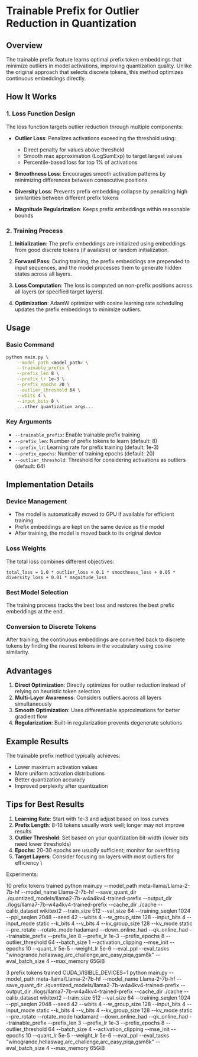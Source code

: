 # Trainable Prefix for Outlier Reduction in Quantization

## Overview

The trainable prefix feature learns optimal prefix token embeddings that minimize outliers in model activations, improving quantization quality. Unlike the original approach that selects discrete tokens, this method optimizes continuous embeddings directly.

## How It Works

### 1. Loss Function Design

The loss function targets outlier reduction through multiple components:

- **Outlier Loss**: Penalizes activations exceeding the threshold using:
  - Direct penalty for values above threshold
  - Smooth max approximation (LogSumExp) to target largest values
  - Percentile-based loss for top 1% of activations
  
- **Smoothness Loss**: Encourages smooth activation patterns by minimizing differences between consecutive positions

- **Diversity Loss**: Prevents prefix embedding collapse by penalizing high similarities between different prefix tokens

- **Magnitude Regularization**: Keeps prefix embeddings within reasonable bounds

### 2. Training Process

1. **Initialization**: The prefix embeddings are initialized using embeddings from good discrete tokens (if available) or random initialization.

2. **Forward Pass**: During training, the prefix embeddings are prepended to input sequences, and the model processes them to generate hidden states across all layers.

3. **Loss Computation**: The loss is computed on non-prefix positions across all layers (or specified target layers).

4. **Optimization**: AdamW optimizer with cosine learning rate scheduling updates the prefix embeddings to minimize outliers.

## Usage

### Basic Command

```bash
python main.py \
    --model_path <model_path> \
    --trainable_prefix \
    --prefix_len 8 \
    --prefix_lr 1e-3 \
    --prefix_epochs 20 \
    --outlier_threshold 64 \
    --wbits 4 \
    --input_bits 8 \
    ...other quantization args...
```

### Key Arguments

- `--trainable_prefix`: Enable trainable prefix training
- `--prefix_len`: Number of prefix tokens to learn (default: 8)
- `--prefix_lr`: Learning rate for prefix training (default: 1e-3)
- `--prefix_epochs`: Number of training epochs (default: 20)
- `--outlier_threshold`: Threshold for considering activations as outliers (default: 64)

## Implementation Details

### Device Management

- The model is automatically moved to GPU if available for efficient training
- Prefix embeddings are kept on the same device as the model
- After training, the model is moved back to its original device

### Loss Weights

The total loss combines different objectives:
```
total_loss = 1.0 * outlier_loss + 0.1 * smoothness_loss + 0.05 * diversity_loss + 0.01 * magnitude_loss
```

### Best Model Selection

The training process tracks the best loss and restores the best prefix embeddings at the end.

### Conversion to Discrete Tokens

After training, the continuous embeddings are converted back to discrete tokens by finding the nearest tokens in the vocabulary using cosine similarity.

## Advantages

1. **Direct Optimization**: Directly optimizes for outlier reduction instead of relying on heuristic token selection
2. **Multi-Layer Awareness**: Considers outliers across all layers simultaneously
3. **Smooth Optimization**: Uses differentiable approximations for better gradient flow
4. **Regularization**: Built-in regularization prevents degenerate solutions

## Example Results

The trainable prefix method typically achieves:
- Lower maximum activation values
- More uniform activation distributions
- Better quantization accuracy
- Improved perplexity after quantization

## Tips for Best Results

1. **Learning Rate**: Start with 1e-3 and adjust based on loss curves
2. **Prefix Length**: 8-16 tokens usually work well; longer may not improve results
3. **Outlier Threshold**: Set based on your quantization bit-width (lower bits need lower thresholds)
4. **Epochs**: 20-30 epochs are usually sufficient; monitor for overfitting
5. **Target Layers**: Consider focusing on layers with most outliers for efficiency \

Experiments:

10 prefix tokens trained
python main.py --model_path meta-llama/Llama-2-7b-hf --model_name Llama-2-7b-hf --save_quant_dir ./quantized_models/llama2-7b-w4a4kv4-trained-prefix --output_dir ./logs/llama7-7b-w4a4kv4-trained-prefix --cache_dir ./cache --calib_dataset wikitext2 --train_size 512 --val_size 64 --training_seqlen 1024 --ppl_seqlen 2048 --seed 42 --wbits 4 --w_group_size 128 --input_bits 4 --input_mode static --k_bits 4 --v_bits 4 --kv_group_size 128 --kv_mode static --pre_rotate --rotate_mode hadamard --down_online_had --qk_online_had --trainable_prefix --prefix_len 8 --prefix_lr 1e-3 --prefix_epochs 8 --outlier_threshold 64 --batch_size 1 --activation_clipping --mse_init --epochs 10 --quant_lr 5e-5 --weight_lr 5e-6  --eval_ppl --eval_tasks "winogrande,hellaswag,arc_challenge,arc_easy,piqa,gsm8k" --eval_batch_size 4 --max_memory 65GiB


3 prefix tokens trained
CUDA_VISIBLE_DEVICES=1 python main.py --model_path meta-llama/Llama-2-7b-hf --model_name Llama-2-7b-hf --save_quant_dir ./quantized_models/llama2-7b-w4a4kv4-trained-prefix --output_dir ./logs/llama7-7b-w4a4kv4-trained-prefix --cache_dir ./cache --calib_dataset wikitext2 --train_size 512 --val_size 64 --training_seqlen 1024 --ppl_seqlen 2048 --seed 42 --wbits 4 --w_group_size 128 --input_bits 4 --input_mode static --k_bits 4 --v_bits 4 --kv_group_size 128 --kv_mode static --pre_rotate --rotate_mode hadamard --down_online_had --qk_online_had --trainable_prefix --prefix_len 3 --prefix_lr 1e-3 --prefix_epochs 8 --outlier_threshold 64 --batch_size 4 --activation_clipping --mse_init --epochs 10 --quant_lr 5e-5 --weight_lr 5e-6  --eval_ppl --eval_tasks "winogrande,hellaswag,arc_challenge,arc_easy,piqa,gsm8k" --eval_batch_size 4 --max_memory 65GiB
